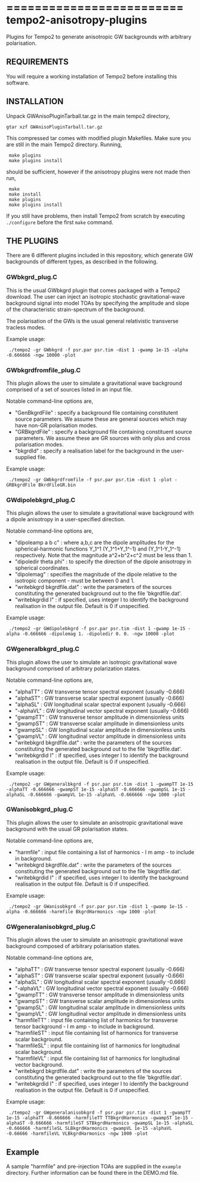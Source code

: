 =========================
tempo2-anisotropy-plugins
=========================

Plugins for Tempo2 to generate anisotropic GW backgrounds with arbitrary polarisation.

REQUIREMENTS
-------------

You will require a working installation of Tempo2 before installing this software.

INSTALLATION
-------------

Unpack GWAnisoPluginTarball.tar.gz in the main tempo2 directory,

`gtar xzf GWAnisoPluginTarball.tar.gz`

This compressed tar comes with modified plugin Makefiles. Make sure you are still in the main Tempo2 directory. Running,

     make plugins
     make plugins install

should be sufficient, however if the anisotropy plugins were not made then run,

     make
     make install
     make plugins
     make plugins install

If you still have problems, then install Tempo2 from scratch by executing `./configure` before the first `make` command.

THE PLUGINS
------------

There are 6 different plugins included in this repository, which generate GW backgrounds of different types, as described in the following.

### GWbkgrd_plug.C ###

This is the usual GWbkgrd plugin that comes packaged with a Tempo2 download. The user can inject an isotropic stochastic gravitational-wave background signal into model TOAs by specifying the amplitude and slope of the characteristic strain-spectrum of the background.

The polarisation of the GWs is the usual general relativistic transverse tracless modes.

Example usage:

     ./tempo2 -gr GWbkgrd -f psr.par psr.tim -dist 1 -gwamp 1e-15 -alpha -0.666666 -ngw 10000 -plot

### GWbkgrdfromfile_plug.C ###

This plugin allows the user to simulate a gravitational wave background comprised of a set of sources listed in an input file.

Notable command-line options are,

- "GenBkgrdFile" : specify a background file containing constitutent source parameters. We assume these are general sources which may have non-GR polarisation modes.
- "GRBkgrdFile" : specify a background file containing constituent source parameters. We assume these are GR sources with only plus and cross polarisation modes.
- "bkgrdId" : specify a realisation label for the background in the user-supplied file.

Example usage:

     ./tempo2 -gr GWbkgrdfromfile -f psr.par psr.tim -dist 1 -plot -GRBkgrdFile BkrdFileGR.bin

### GWdipolebkgrd_plug.C ###

This plugin allows the user to simulate a gravitational wave background with a dipole anisotropy in a user-specified direction.

Notable command-line options are,

- "dipoleamp a b c" : where a,b,c are the dipole amplitudes for the spherical-harmonic functions Y_1^1 (Y_1^1+Y_1^-1) and (Y_1^1-Y_1^-1) respectively. Note that the magnitude a^2+b^2+c^2 must be less than 1.
- "dipoledir theta phi" : to specify the direction of the dipole anisotropy in spherical coordinates.
- "dipolemag" : specifies the magnitude of the dipole relative to the isotropic component - must be between 0 and 1.
- "writebkgrd bkgrdfile.dat" : write the parameters of the sources constituting the generated background out to the file 'bkgrdfile.dat'.
- "writebkgrdid I" : if specified, uses integer I to identify the background realisation in the output file. Default is 0 if unspecified.

Example usage:

     ./tempo2 -gr GWdipolebkgrd -f psr.par psr.tim -dist 1 -gwamp 1e-15 -alpha -0.666666 -dipolemag 1. -dipoledir 0. 0. -ngw 10000 -plot

### GWgeneralbkgrd_plug.C ###

This plugin allows the user to simulate an isotropic gravitational wave background comprised of arbitrary polarization states.

Notable command-line options are,

- "alphaTT" : GW transverse tensor spectral exponent (usually -0.666) 
- "alphaST" : GW transverse scalar spectral exponent (usually -0.666) 
- "alphaSL" : GW longitudinal scalar spectral exponent (usually -0.666)
- "-alphaVL" : GW longitudinal vector spectral exponent (usually -0.666)
- "gwampTT" : GW transverse tensor amplitude in dimensionless units
- "gwampST" : GW transverse scalar amplitude in dimensionless units
- "gwampSL" : GW longitudinal scalar amplitude in dimensionless units
- "gwampVL" : GW longitudinal vector amplitude in dimensionless units
- "writebkgrd bkgrdfile.dat" : write the parameters of the sources constituting the generated background out to the file 'bkgrdfile.dat'.
- "writebkgrdid I" : if specified, uses integer I to identify the background realisation in the output file. Default is 0 if unspecified.

Example usage:

     ./tempo2 -gr GWgeneralbkgrd -f psr.par psr.tim -dist 1 -gwampTT 1e-15 -alphaTT -0.666666 -gwampST 1e-15 -alphaST -0.666666 -gwampSL 1e-15 -alphaSL -0.666666 -gwampVL 1e-15 -alphaVL -0.666666 -ngw 1000 -plot

### GWanisobkgrd_plug.C ###

This plugin allows the user to simulate an anisotropic gravitational wave background with the usual GR polarisation states.

Notable command-line options are,

- "harmfile" : input file containing a list of harmonics - l m amp - to include in background.
- "writebkgrd bkgrdfile.dat" : write the parameters of the sources constituting the generated background out to the file 'bkgrdfile.dat'.
- "writebkgrdid I" : if specified, uses integer I to identify the background realisation in the output file. Default is 0 if unspecified.

Example usage:

     ./tempo2 -gr GWanisobkgrd -f psr.par psr.tim -dist 1 -gwamp 1e-15 -alpha -0.666666 -harmfile BkgrdHarmonics -ngw 1000 -plot

### GWgeneralanisobkgrd_plug.C ###

This plugin allows the user to simulate an anisotropic gravitational wave background composed of arbitrary polarisation states.

Notable command-line options are,

- "alphaTT" : GW transverse tensor spectral exponent (usually -0.666) 
- "alphaST" : GW transverse scalar spectral exponent (usually -0.666) 
- "alphaSL" : GW longitudinal scalar spectral exponent (usually -0.666)
- "-alphaVL" : GW longitudinal vector spectral exponent (usually -0.666)
- "gwampTT" : GW transverse tensor amplitude in dimensionless units
- "gwampST" : GW transverse scalar amplitude in dimensionless units
- "gwampSL" : GW longitudinal scalar amplitude in dimensionless units
- "gwampVL" : GW longitudinal vector amplitude in dimensionless units
- "harmfileTT" : input file containing list of harmonics for transverse tensor background - l m amp - to include in background.
- "harmfileST" : input file containing list of harmonics for transverse scalar background.
- "harmfileSL" : input file containing list of harmonics for longitudinal scalar background.
- "harmfileVL" : input file containing list of harmonics for longitudinal vector background.
- "writebkgrd bkgrdfile.dat" : write the parameters of the sources constituting the generated background out to the file 'bkgrdfile.dat'.
- "writebkgrdid I" : if specified, uses integer I to identify the background realisation in the output file. Default is 0 if unspecified.

Example usage: 

     ./tempo2 -gr GWgeneralanisobkgrd -f psr.par psr.tim -dist 1 -gwampTT 1e-15 -alphaTT -0.666666 -harmfileTT TTBkgrdHarmonics -gwampST 1e-15 -alphaST -0.666666 -harmfileST STBkgrdHarmonics -gwampSL 1e-15 -alphaSL -0.666666 -harmfileSL SLBkgrdHarmonics -gwampVL 1e-15 -alphaVL -0.66666 -harmfileVL VLBkgrdHarmonics -ngw 1000 -plot

## Example ##

A sample "harmfile" and pre-injection TOAs are supplied in the `example` directory. Further information can be found there in the DEMO.md file.